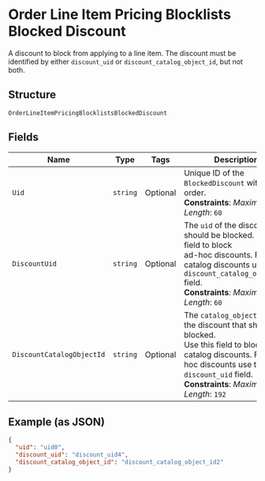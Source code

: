 
# Order Line Item Pricing Blocklists Blocked Discount

A discount to block from applying to a line item. The discount must be
identified by either `discount_uid` or `discount_catalog_object_id`, but not both.

## Structure

`OrderLineItemPricingBlocklistsBlockedDiscount`

## Fields

| Name | Type | Tags | Description |
|  --- | --- | --- | --- |
| `Uid` | `string` | Optional | Unique ID of the `BlockedDiscount` within the order.<br>**Constraints**: *Maximum Length*: `60` |
| `DiscountUid` | `string` | Optional | The `uid` of the discount that should be blocked. Use this field to block<br>ad-hoc discounts. For catalog discounts use the `discount_catalog_object_id` field.<br>**Constraints**: *Maximum Length*: `60` |
| `DiscountCatalogObjectId` | `string` | Optional | The `catalog_object_id` of the discount that should be blocked.<br>Use this field to block catalog discounts. For ad-hoc discounts use the<br>`discount_uid` field.<br>**Constraints**: *Maximum Length*: `192` |

## Example (as JSON)

```json
{
  "uid": "uid0",
  "discount_uid": "discount_uid4",
  "discount_catalog_object_id": "discount_catalog_object_id2"
}
```

